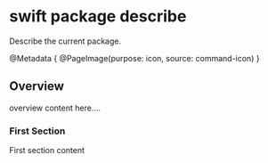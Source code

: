 # swift package describe

Describe the current package.

@Metadata {
    @PageImage(purpose: icon, source: command-icon)
}

## Overview

overview content here....

### First Section

First section content
